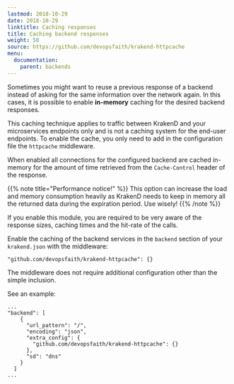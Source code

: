 ```yaml
---
lastmod: 2018-10-29
date: 2018-10-29
linktitle: Caching responses
title: Caching backend responses
weight: 50
source: https://github.com/devopsfaith/krakend-httpcache
menu:
  documentation:
    parent: backends
---
```

Sometimes you might want to reuse a previous response of a backend instead of asking for the same information over the network again. In this cases, it is possible to enable **in-memory** caching for the desired backend responses.

This caching technique applies to traffic between KrakenD and your microservices endpoints only and is not a caching system for the end-user endpoints. To enable the cache, you only need to add in the configuration file the `httpcache` middleware.

When enabled all connections for the configured backend are cached in-memory for the amount of time retrieved from the `Cache-Control` header of the response.

{{% note title="Performance notice!" %}}
This option can increase the load and memory consumption heavily as KrakenD needs to keep in memory all the returned data during the expiration period. Use wisely!
{{% /note %}}

If you enable this module, you are required to be very aware of the response sizes, caching times and the hit-rate of the calls.

Enable the caching of the backend services in the `backend` section of your `krakend.json` with the middleware:

    "github.com/devopsfaith/krakend-httpcache": {}

The middleware does not require additional configuration other than the simple inclusion.

See an example:

    ...
    "backend": [
        {
          "url_pattern": "/",
          "encoding": "json",
          "extra_config": {
            "github.com/devopsfaith/krakend-httpcache": {}
          },
          "sd": "dns"
        }
      ]
    ...

